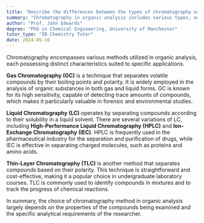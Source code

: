 ```yaml
---
title: "Describe the differences between the types of chromatography used in organic analysis"
summary: "Chromatography in organic analysis includes various types, each possessing distinct characteristics that cater to different analytical needs and applications."
author: "Prof. John Edwards"
degree: "PhD in Chemical Engineering, University of Manchester"
tutor_type: "IB Chemistry Tutor"
date: 2024-05-16
---
```


Chromatography encompasses various methods utilized in organic analysis, each possessing distinct characteristics suited to specific applications.

**Gas Chromatography (GC)** is a technique that separates volatile compounds by their boiling points and polarity. It is widely employed in the analysis of organic substances in both gas and liquid forms. GC is known for its high sensitivity, capable of detecting trace amounts of compounds, which makes it particularly valuable in forensic and environmental studies.

**Liquid Chromatography (LC)** operates by separating compounds according to their solubility in a liquid solvent. There are several variations of LC, including **High-Performance Liquid Chromatography (HPLC)** and **Ion-Exchange Chromatography (IEC)**. HPLC is frequently used in the pharmaceutical industry for the separation and purification of drugs, while IEC is effective in separating charged molecules, such as proteins and amino acids.

**Thin-Layer Chromatography (TLC)** is another method that separates compounds based on their polarity. This technique is straightforward and cost-effective, making it a popular choice in undergraduate laboratory courses. TLC is commonly used to identify compounds in mixtures and to track the progress of chemical reactions.

In summary, the choice of chromatography method in organic analysis largely depends on the properties of the compounds being examined and the specific analytical requirements of the researcher.
    